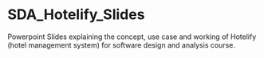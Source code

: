 # SDA_Hotelify_Slides
Powerpoint Slides explaining the concept, use case and working of Hotelify (hotel management system) for software design and analysis course. 

